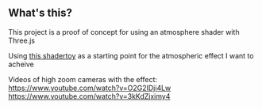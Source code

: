 ## What's this?
This project is a proof of concept for using an atmosphere shader with Three.js

Using [this shadertoy](https://www.shadertoy.com/view/XsVSRd) as a starting point for the atmospheric effect I want to acheive

Videos of high zoom cameras with the effect:
https://www.youtube.com/watch?v=O2G2IDji4Lw
https://www.youtube.com/watch?v=3kKdZjximy4

